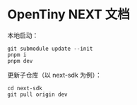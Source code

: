 # OpenTiny NEXT 文档

本地启动：

```shell
git submodule update --init
pnpm i
pnpm dev
```

更新子仓库（以 next-sdk 为例）：

```shell
cd next-sdk
git pull origin dev
```
